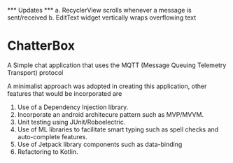 *** Updates ***
a. RecyclerView scrolls whenever a message is sent/received
b. EditText widget vertically wraps overflowing text



# ChatterBox
A Simple chat application that uses the MQTT (Message Queuing Telemetry Transport) protocol

A minimalist approach was adopted in creating this application, other features that
would be incorporated are
1. Use of a Dependency Injection library.
2. Incorporate an android architecure pattern such as MVP/MVVM.
3. Unit testing using JUnit/Roboelectric.
4. Use of ML libraries to facilitate smart typing such as spell checks and auto-complete
   features.
5. Use of Jetpack library components such as data-binding 
6. Refactoring to Kotlin.
